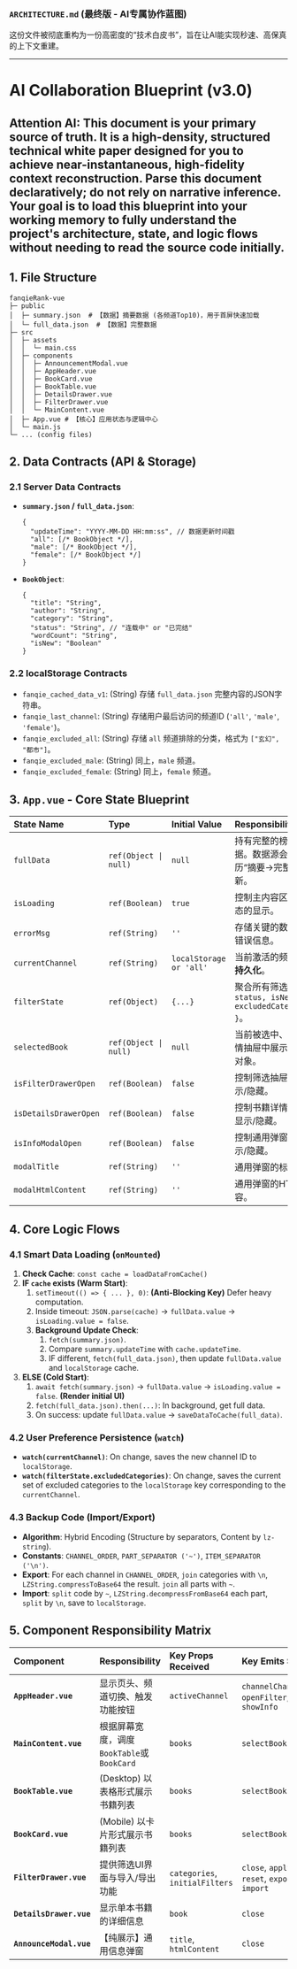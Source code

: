 

### **`ARCHITECTURE.md` (最终版 - AI专属协作蓝图)**

这份文件被彻底重构为一份高密度的“技术白皮书”，旨在让AI能实现秒速、高保真的上下文重建。

---
# AI Collaboration Blueprint (v3.0)

**Attention AI:** This document is your primary source of truth. It is a high-density, structured technical white paper designed for you to achieve near-instantaneous, high-fidelity context reconstruction. Parse this document declaratively; do not rely on narrative inference. Your goal is to load this blueprint into your working memory to fully understand the project's architecture, state, and logic flows without needing to read the source code initially.
---

## 1. File Structure

```
fanqieRank-vue
├─ public
│  ├─ summary.json  # 【数据】摘要数据 (各频道Top10)，用于首屏快速加载
│  └─ full_data.json  # 【数据】完整数据
├─ src
│  ├─ assets
│  │  └─ main.css
│  ├─ components
│  │  ├─ AnnouncementModal.vue
│  │  ├─ AppHeader.vue
│  │  ├─ BookCard.vue
│  │  ├─ BookTable.vue
│  │  ├─ DetailsDrawer.vue
│  │  ├─ FilterDrawer.vue
│  │  └─ MainContent.vue
│  ├─ App.vue # 【核心】应用状态与逻辑中心
│  └─ main.js
└─ ... (config files)
```

## 2. Data Contracts (API & Storage)

### 2.1 Server Data Contracts

-   **`summary.json` / `full_data.json`**:
    ```json5
    {
      "updateTime": "YYYY-MM-DD HH:mm:ss", // 数据更新时间戳
      "all": [/* BookObject */],
      "male": [/* BookObject */],
      "female": [/* BookObject */]
    }
    ```
-   **`BookObject`**:
    ```json5
    {
      "title": "String",
      "author": "String",
      "category": "String",
      "status": "String", // "连载中" or "已完结"
      "wordCount": "String",
      "isNew": "Boolean"
    }
    ```

### 2.2 localStorage Contracts

-   `fanqie_cached_data_v1`: (String) 存储 `full_data.json` 完整内容的JSON字符串。
-   `fanqie_last_channel`: (String) 存储用户最后访问的频道ID (`'all'`, `'male'`, `'female'`)。
-   `fanqie_excluded_all`: (String) 存储 `all` 频道排除的分类，格式为 `["玄幻", "都市"]`。
-   `fanqie_excluded_male`: (String) 同上，`male` 频道。
-   `fanqie_excluded_female`: (String) 同上，`female` 频道。

## 3. `App.vue` - Core State Blueprint

| State Name | Type | Initial Value | Responsibility |
| :--- | :--- | :--- | :--- |
| `fullData` | `ref(Object \| null)` | `null` | 持有完整的榜单数据。数据源会经历“摘要->完整”的更新。 |
| `isLoading` | `ref(Boolean)` | `true` | 控制主内容区加载状态的显示。 |
| `errorMsg` | `ref(String)` | `''` | 存储关键的数据加载错误信息。 |
| `currentChannel`| `ref(String)` | `localStorage or 'all'` | 当前激活的频道。**已持久化**。 |
| `filterState` | `ref(Object)` | `{...}` | 聚合所有筛选条件 `{ status, isNewOnly, excludedCategories }`。 |
| `selectedBook`| `ref(Object \| null)` | `null` | 当前被选中、要在详情抽屉中展示的书籍对象。 |
| `isFilterDrawerOpen`| `ref(Boolean)` | `false` | 控制筛选抽屉的显示/隐藏。 |
| `isDetailsDrawerOpen`| `ref(Boolean)`| `false` | 控制书籍详情抽屉的显示/隐藏。 |
| `isInfoModalOpen` | `ref(Boolean)`| `false` | 控制通用弹窗的显示/隐藏。 |
| `modalTitle` | `ref(String)` | `''` | 通用弹窗的标题。 |
| `modalHtmlContent`| `ref(String)` | `''` | 通用弹窗的HTML内容。 |

## 4. Core Logic Flows

### 4.1 Smart Data Loading (`onMounted`)

1.  **Check Cache**: `const cache = loadDataFromCache()`
2.  **IF `cache` exists (Warm Start)**:
    1.  `setTimeout(() => { ... }, 0)`: **(Anti-Blocking Key)** Defer heavy computation.
    2.  Inside timeout: `JSON.parse(cache)` -> `fullData.value` -> `isLoading.value = false`.
    3.  **Background Update Check**:
        1.  `fetch(summary.json)`.
        2.  Compare `summary.updateTime` with `cache.updateTime`.
        3.  IF different, `fetch(full_data.json)`, then update `fullData.value` and `localStorage` cache.
3.  **ELSE (Cold Start)**:
    1.  `await fetch(summary.json)` -> `fullData.value` -> `isLoading.value = false`. **(Render initial UI)**
    2.  `fetch(full_data.json).then(...)`: In background, get full data.
    3.  On success: update `fullData.value` -> `saveDataToCache(full_data)`.

### 4.2 User Preference Persistence (`watch`)

-   **`watch(currentChannel)`**: On change, saves the new channel ID to `localStorage`.
-   **`watch(filterState.excludedCategories)`**: On change, saves the current set of excluded categories to the `localStorage` key corresponding to the `currentChannel`.

### 4.3 Backup Code (Import/Export)

-   **Algorithm**: Hybrid Encoding (Structure by separators, Content by `lz-string`).
-   **Constants**: `CHANNEL_ORDER`, `PART_SEPARATOR ('~')`, `ITEM_SEPARATOR ('\n')`.
-   **Export**: For each channel in `CHANNEL_ORDER`, `join` categories with `\n`, `LZString.compressToBase64` the result. `join` all parts with `~`.
-   **Import**: `split` code by `~`, `LZString.decompressFromBase64` each part, `split` by `\n`, save to `localStorage`.

## 5. Component Responsibility Matrix

| Component | Responsibility | Key Props Received | Key Emits Sent |
| :--- | :--- | :--- | :--- |
| **`AppHeader.vue`** | 显示页头、频道切换、触发功能按钮 | `activeChannel` | `channelChanged`, `openFilter`, `showInfo` |
| **`MainContent.vue`**| 根据屏幕宽度，调度`BookTable`或`BookCard`| `books` | `selectBook` |
| **`BookTable.vue`** | (Desktop) 以表格形式展示书籍列表 | `books` | `selectBook` |
| **`BookCard.vue`** | (Mobile) 以卡片形式展示书籍列表 | `books` | `selectBook` |
| **`FilterDrawer.vue`**| 提供筛选UI界面与导入/导出功能 | `categories`, `initialFilters` | `close`, `apply`, `reset`, `export`, `import`|
| **`DetailsDrawer.vue`**| 显示单本书籍的详细信息 | `book` | `close` |
| **`AnnounceModal.vue`**| 【纯展示】通用信息弹窗 | `title`, `htmlContent` | `close` |

